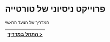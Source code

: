 # פרוייקט ניסיוני של טורטייה

המדריך של הצעד הראשי

[{]: <helper> (navStep)

| [התחל במדריך >](manuals/views/step1.md) |
|----------------------:|

[}]: #